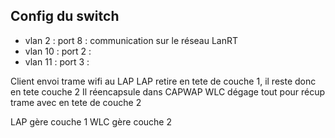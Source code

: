 
## Config du switch

- vlan 2 : port 8 : communication sur le réseau LanRT
- vlan 10 : port 2 : 
- vlan 11 : port 3 :

Client envoi trame wifi au LAP
LAP retire en tete de couche 1, il reste donc en tete couche 2
Il réencapsule dans CAPWAP
WLC dégage tout pour récup trame avec en tete de couche 2

LAP gère couche 1
WLC gère couche 2